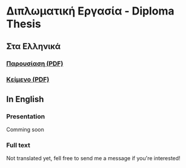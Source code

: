 
# Διπλωματική Εργασία - Diploma Thesis

## Στα Ελληνικά

### [Παρουσίαση (PDF)](main/Presentation.pdf)

### [Κείμενο (PDF)](Diplomatiki.pdf)

## In English

### Presentation
Comming soon

### Full text
Not translated yet, fell free to send me a message if you're interested!
